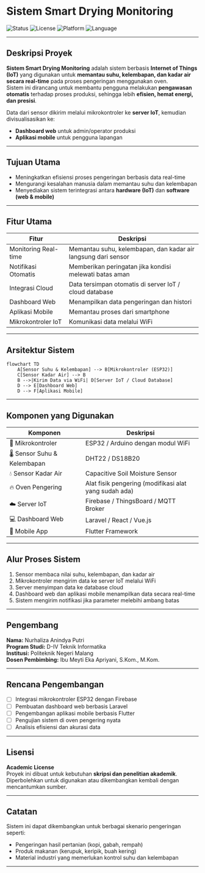 # Sistem Smart Drying Monitoring  
![Status](https://img.shields.io/badge/status-development-yellow) 
![License](https://img.shields.io/badge/license-Academic-blue) 
![Platform](https://img.shields.io/badge/platform-IoT%20%7C%20Web%20%7C%20Mobile-green)
![Language](https://img.shields.io/badge/code-Flutter%20%7C%20Laravel%20%7C%20Arduino-orange)

---

## Deskripsi Proyek

**Sistem Smart Drying Monitoring** adalah sistem berbasis **Internet of Things (IoT)** yang digunakan untuk **memantau suhu, kelembapan, dan kadar air secara real-time** pada proses pengeringan menggunakan oven.  
Sistem ini dirancang untuk membantu pengguna melakukan **pengawasan otomatis** terhadap proses produksi, sehingga lebih **efisien, hemat energi, dan presisi**.

Data dari sensor dikirim melalui mikrokontroler ke **server IoT**, kemudian divisualisasikan ke:
- **Dashboard web** untuk admin/operator produksi  
- **Aplikasi mobile** untuk pengguna lapangan

---

## Tujuan Utama

- Meningkatkan efisiensi proses pengeringan berbasis data real-time  
- Mengurangi kesalahan manusia dalam memantau suhu dan kelembapan  
- Menyediakan sistem terintegrasi antara **hardware (IoT)** dan **software (web & mobile)**  

---

## Fitur Utama

| Fitur | Deskripsi |
|-------|------------|
| Monitoring Real-time | Memantau suhu, kelembapan, dan kadar air langsung dari sensor |
| Notifikasi Otomatis | Memberikan peringatan jika kondisi melewati batas aman |
| Integrasi Cloud | Data tersimpan otomatis di server IoT / cloud database |
| Dashboard Web | Menampilkan data pengeringan dan histori |
| Aplikasi Mobile | Memantau proses dari smartphone |
| Mikrokontroler IoT | Komunikasi data melalui WiFi |

---

## Arsitektur Sistem

```mermaid
flowchart TD
    A[Sensor Suhu & Kelembapan] --> B[Mikrokontroler (ESP32)]
    C[Sensor Kadar Air] --> B
    B -->|Kirim Data via WiFi| D[Server IoT / Cloud Database]
    D --> E[Dashboard Web]
    D --> F[Aplikasi Mobile]
```

---

## Komponen yang Digunakan

| Komponen                     | Deskripsi                                             |
| ---------------------------- | ----------------------------------------------------- |
| 🧰 Mikrokontroler            | ESP32 / Arduino dengan modul WiFi                     |
| 🌡️ Sensor Suhu & Kelembapan | DHT22 / DS18B20                                       |
| 💧 Sensor Kadar Air          | Capacitive Soil Moisture Sensor                       |
| 🔥 Oven Pengering            | Alat fisik pengering (modifikasi alat yang sudah ada) |
| ☁️ Server IoT                | Firebase / ThingsBoard / MQTT Broker                  |
| 💻 Dashboard Web             | Laravel / React / Vue.js                              |
| 📱 Mobile App                | Flutter Framework                                     |

---

## Alur Proses Sistem

1. Sensor membaca nilai suhu, kelembapan, dan kadar air  
2. Mikrokontroler mengirim data ke server IoT melalui WiFi  
3. Server menyimpan data ke database cloud  
4. Dashboard web dan aplikasi mobile menampilkan data secara real-time  
5. Sistem mengirim notifikasi jika parameter melebihi ambang batas  

---

## Pengembang

**Nama:** Nurhaliza Anindya Putri  
**Program Studi:** D-IV Teknik Informatika  
**Institusi:** Politeknik Negeri Malang  
**Dosen Pembimbing:** Ibu Meyti Eka Apriyani, S.Kom., M.Kom.  

---

## Rencana Pengembangan

- [ ] Integrasi mikrokontroler ESP32 dengan Firebase  
- [ ] Pembuatan dashboard web berbasis Laravel  
- [ ] Pengembangan aplikasi mobile berbasis Flutter  
- [ ] Pengujian sistem di oven pengering nyata  
- [ ] Analisis efisiensi dan akurasi data  

---

## Lisensi

**Academic License**  
Proyek ini dibuat untuk kebutuhan **skripsi dan penelitian akademik**.  
Diperbolehkan untuk digunakan atau dikembangkan kembali dengan mencantumkan sumber.

---

## Catatan

Sistem ini dapat dikembangkan untuk berbagai skenario pengeringan seperti:
- Pengeringan hasil pertanian (kopi, gabah, rempah)  
- Produk makanan (kerupuk, keripik, buah kering)  
- Material industri yang memerlukan kontrol suhu dan kelembapan  

---
